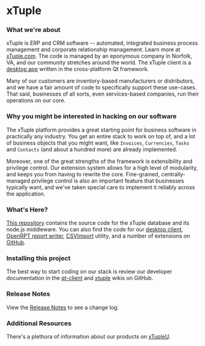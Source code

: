 xTuple
======

### What we're about

xTuple is ERP and CRM software -- automated, integrated business process
management and corporate relationship management.  Learn more at
[xTuple.com](http://www.xtuple.com).  The code is managed by an eponymous company
in Norfolk, VA, and our community stretches around the world. The xTuple client
is a [desktop app](https://github.com/xtuple/qt-client) written in the cross-platform
Qt framework.

Many of our customers are inventory-based manufacturers or distributors,
and we have a fair amount of code to specifically support
these use-cases. That said, businesses of all sorts, even services-based companies,
run their operations on our core.

### Why you might be interested in hacking on our software

The xTuple platform provides a great starting point for business software in
practically any industry. You get an entire stack to work on top
of, and a lot of business objects that you might want, like `Invoices`, `Currencies`,
`Tasks` and `Contacts` (and about a hundred more) are already implemented.

Moreover, one of the great strengths of the framework is extensibility and privilege
control. Our extension system allows for a high level of modularity, and keeps you
from having to rewrite the core. Fine-grained, centrally-managed privilege control
is also an important feature that businesses typically want, and we've taken special
care to implement it reliably across the application.

### What's Here?

[This repository](http://github.com/xtuple/xtuple) contains the source code for
the xTuple database and its node.js middleware. You can also find the code for our
[desktop client](https://github.com/xtuple/qt-client),
[OpenRPT report writer](https://github.com/xtuple/openrpt),
[CSVImport](https://github.com/xtuple/csvimp) utility, and a number of
extensions on [GitHub](https://github.com/xtuple).

### Installing this project

The best way to start coding on our stack is review our developer documentation in
the [qt-client](https://github.com/xtuple/qt-client/wiki) and
[xtuple](https://github.com/xtuple/xtuple/wiki) wikis on GitHub.

### Release Notes

View the [Release Notes](https://github.com/xtuple/xtuple-documentation/tree/master/release-notes)
to see a change log.

### Additional Resources

There's a plethora of information about our products on [xTupleU](https://xtupleuniversity.xtuple.com).

